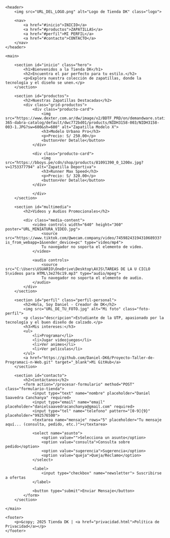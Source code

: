 <!DOCTYPE html>
<html lang="es">
<head>
    <meta charset="UTF-8">
    <meta name="viewport" content="width=device-width, initial-scale=1.0">
    <meta name="description" content="Tienda DK: Tu mejor opción para zapatillas modernas y de alta calidad.">
    <title>Tienda DK | Venta de Zapatillas</title>
    <link rel="stylesheet" href="estilos.css">
</head>

<body>
    
    <header>
        <img src="URL_DEL_LOGO.png" alt="Logo de Tienda DK" class="logo"> 
        
        <nav>
            <a href="#inicio">INICIO</a>
            <a href="#productos">ZAPATILLAS</a>
            <a href="#perfil">MI PERFIL</a>
            <a href="#contacto">CONTACTO</a>
        </nav>
    </header>

    <main>
        
        <section id="inicio" class="hero">
            <h1>Bienvenidos a la Tienda DK</h1>
            <h2>Encuentra el par perfecto para tu estilo.</h2>
            <p>Explora nuestra colección de zapatillas, donde la tecnología y el diseño se unen.</p>
        </section>

        <section id="productos">
            <h2>Nuestras Zapatillas Destacadas</h2>
            <div class="grid-productos">
                <div class="producto-card">
                    <img src="https://www.dexter.com.ar/dw/image/v2/BDTF_PRD/on/demandware.static/-/Sites-365-dabra-catalog/default/dwc772bd01/products/NIDH3158-003/NIDH3158-003-1.JPG?sw=600&sh=600" alt="Zapatilla Modelo X">
                    <h3>Modelo Urbano Pro</h3>
                    <p>Precio: S/ 250.00</p>
                    <button>Ver Detalle</button>
                </div>
                
                <div class="producto-card">
                    <img src="https://bboys.pe/cdn/shop/products/81091390_0_1200x.jpg?v=1753377794" alt="Zapatilla Deportiva">
                    <h3>Runner Max Speed</h3>
                    <p>Precio: S/ 320.00</p>
                    <button>Ver Detalle</button>
                </div>
                
                </div>
        </section>

        <section id="multimedia">
            <h2>Videos y Audios Promocionales</h2>
            
            <div class="media-content">
                <video controls width="640" height="360" poster="URL_MINIATURA_VIDEO.jpg">
                    <source src="https://www.tiktok.com/@wecam.company/video/7459824319431068933?is_from_webapp=1&sender_device=pc" type="video/mp4">
                    Tu navegador no soporta el elemento de video.
                </video>
                
                <audio controls>
                    <source src="C:\Users\USUARIO\OneDrive\Desktop\AVJS\TAREAS DE LA U CICLO 5\videos para HTML\3e276c19.mp3" type="audio/mpeg">
                    Tu navegador no soporta el elemento de audio.
                </audio>
            </div>
        </section>

        <section id="perfil" class="perfil-personal">
            <h2>Hola, Soy Daniel - Creador de DK</h2>
            <img src="URL_DE_TU_FOTO.jpg" alt="Mi foto" class="foto-perfil">
            <p class="descripcion">Estudiante de la UTP, apasionado por la tecnología y el buen diseño de calzado.</p>
            <h3>Mis intereses:</h3>
            <ul>
                <li>Programar</li>
                <li>Jugar videojuegos</li>
                <li>Ver animes</li>
                <li>Ver películas</li>
            </ul>
            <a href="https://github.com/Daniel-DK6/Proyecto-Taller-de-Programaci-n-Web.git" target="_blank">Mi GitHub</a>
        </section>

        <section id="contacto">
            <h2>Contáctanos</h2>
            <form action="/procesar-formulario" method="POST" class="formulario-tienda">
                <input type="text" name="nombre" placeholder="Daniel Saavedra Canchanya" required>
                <input type="email" name="email" placeholder="danielsaavedracanchanya@gmail.com" required>
                <input type="tel" name="telefono" pattern="[0-9]{9}" placeholder="992576500">
                <textarea name="mensaje" rows="5" placeholder="Tu mensaje aquí... (consulta, pedido, etc.)"></textarea>
                
                <select name="asunto">
                    <option value="">Selecciona un asunto</option>
                    <option value="consulta">Consulta sobre pedido</option>
                    <option value="sugerencia">Sugerencia</option>
                    <option value="queja">Queja/Reclamo</option>
                </select>

                <label>
                    <input type="checkbox" name="newsletter"> Suscribirse a ofertas
                </label>

                <button type="submit">Enviar Mensaje</button>
            </form>
        </section>
        
    </main>

    <footer>
        <p>&copy; 2025 Tienda DK | <a href="privacidad.html">Política de Privacidad</a></p>
    </footer>

</body>
</html>

